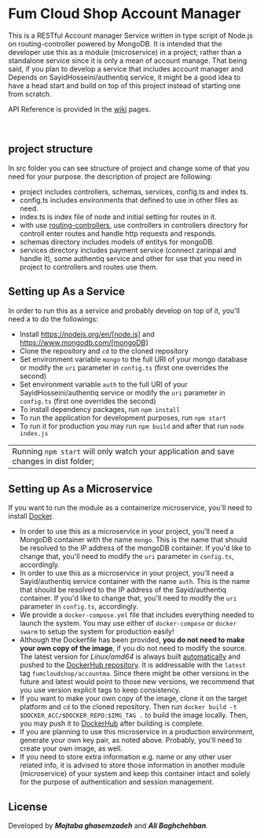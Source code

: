 # Fum Cloud Shop Account Manager


This is a RESTful Account manager Service written in type script of Node.js on routing-controller powered by MongoDB. It is intended that the developer use this as a module (microservice) in a project; rather than a standalone service since it is only a mean of account manage. That being said, if you plan to develop a service that includes account manager and Depends on SayidHosseini/authentiq service, it might be a good idea to have a head start and build on top of this project instead of starting one from scratch.

API Reference is provided in the [wiki](https://github.com/sabereen/fum-cloud-shop/wiki) pages.

<br/>

## project structure
In src folder you can see structure of project and change some of that you need for your purpose. the description of project are following:
* project includes controllers, schemas, services, config.ts and index ts.
* config.ts includes environments that defined to use in other files as need.
* index.ts is index file of node and initial setting for routes in it.
* with use [routing-controllers](https://github.com/typestack/routing-controllers), use controllers in controllers directory for controll enter routes and handle http requests and responds.
* schemas directory includes models of entitys for mongoDB.
* services directory includes payment service (connect zarinpal and handle it), some authentiq service and other for use that you need  in project to controllers and routes use them.  


## Setting up As a Service
In order to run this as a service and probably develop on top of it, you'll need a to do the followings:

* Install https://nodejs.org/en/[node.js] and https://www.mongodb.com/[mongoDB]
* Clone the repository and `cd` to the cloned repository
* Set environment variable `mongo` to the full URI of your mongo database or modify the `uri` parameter in `config.ts` (first one overrides the second)
* Set environment variable `auth` to the full URI of your SayidHosseini/authentiq service or modify the `uri` parameter in `config.ts` (first one overrides the second)
* To install dependency packages, run `npm install`
* To run the application for development purposes, run `npm start` 
* To run it for production you may run `npm build` and after that run `node index.js`

<table>
    <td>Running <code>npm start</code> will only watch your application and save changes in dist folder;</td>
</table>

## Setting up As a Microservice
If you want to run the module as a containerize microservice, you'll need to install [Docker](https://www.docker.com).

* In order to use this as a microservice in your project, you'll need a MongoDB container with the name `mongo`. This is the name that should be resolved to the IP address of the mongoDB container. If you'd like to change that, you'll need to modify the `uri` parameter in `config.ts`, accordingly. 
* In order to use this as a microservice in your project, you'll need a Sayid/authentiq service container with the name `auth`. This is the name that should be resolved to the IP address of the Sayid/authentiq container. If you'd like to change that, you'll need to modify the `uri` parameter in `config.ts`, accordingly.
* We provide a `docker-compose.yml` file that includes everything needed to launch the system. You may use either of `docker-compose` or `docker swarm` to setup the system for production easily! 
* Although the Dockerfile has been provided, **you do not need to make your own copy of the image**, if you do not need to modify the source. The latest version for *Linux/amd64* is always built [automatically](https://docs.docker.com/docker-hub/builds/) and pushed to the [DockerHub repository](https://hub.docker.com/r/fumcloudshop/accountma). It is addressable with the `latest` tag `fumcloudshop/accountma`. Since there might be other versions in the future and latest would point to those new versions, we recommend that you use version explicit tags  to keep consistency.
* If you want to make your own copy of the image, clone it on the target platform and `cd` to the cloned repository. Then run `docker build -t $DOCKER_ACC/$DOCKER_REPO:$IMG_TAG .` to build the image locally. Then, you may push it to [DockerHub](https://docs.docker.com/docker-hub/repos/) after building is complete.
* If you are planning to use this microservice in a production environment, generate your own key pair, as noted above. Probably, you'll need to create your own image, as well.
* If you need to store extra information e.g. name or any other user related info, it is advised to store those information in another module (microservice) of your system and keep this container intact and solely for the purpose of authentication and session management.



## License
Developed by **_Mojtaba ghasemzadeh_** and **_Ali Baghchehban_**.
